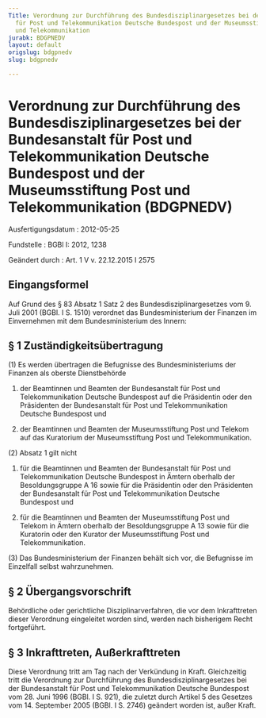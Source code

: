 ```yaml
---
Title: Verordnung zur Durchführung des Bundesdisziplinargesetzes bei der Bundesanstalt
  für Post und Telekommunikation Deutsche Bundespost und der Museumsstiftung Post
  und Telekommunikation
jurabk: BDGPNEDV
layout: default
origslug: bdgpnedv
slug: bdgpnedv

---
```


# Verordnung zur Durchführung des Bundesdisziplinargesetzes bei der Bundesanstalt für Post und Telekommunikation Deutsche Bundespost und der Museumsstiftung Post und Telekommunikation (BDGPNEDV)

Ausfertigungsdatum
:   2012-05-25

Fundstelle
:   BGBl I: 2012, 1238

Geändert durch
:   Art. 1 V v. 22.12.2015 I 2575


## Eingangsformel

Auf Grund des § 83 Absatz 1 Satz 2 des Bundesdisziplinargesetzes vom
9\. Juli 2001 (BGBl. I S. 1510) verordnet das Bundesministerium der
Finanzen im Einvernehmen mit dem Bundesministerium des Innern:


## § 1 Zuständigkeitsübertragung

(1) Es werden übertragen die Befugnisse des Bundesministeriums der
Finanzen als oberste Dienstbehörde

1.  der Beamtinnen und Beamten der Bundesanstalt für Post und
    Telekommunikation Deutsche Bundespost auf die Präsidentin oder den
    Präsidenten der Bundesanstalt für Post und Telekommunikation Deutsche
    Bundespost und


2.  der Beamtinnen und Beamten der Museumsstiftung Post und Telekom auf
    das Kuratorium der Museumsstiftung Post und Telekommunikation.




(2) Absatz 1 gilt nicht

1.  für die Beamtinnen und Beamten der Bundesanstalt für Post und
    Telekommunikation Deutsche Bundespost in Ämtern oberhalb der
    Besoldungsgruppe A 16 sowie für die Präsidentin oder den Präsidenten
    der Bundesanstalt für Post und Telekommunikation Deutsche Bundespost
    und


2.  für die Beamtinnen und Beamten der Museumsstiftung Post und Telekom in
    Ämtern oberhalb der Besoldungsgruppe A 13 sowie für die Kuratorin oder
    den Kurator der Museumsstiftung Post und Telekommunikation.




(3) Das Bundesministerium der Finanzen behält sich vor, die Befugnisse
im Einzelfall selbst wahrzunehmen.


## § 2 Übergangsvorschrift

Behördliche oder gerichtliche Disziplinarverfahren, die vor dem
Inkrafttreten dieser Verordnung eingeleitet worden sind, werden nach
bisherigem Recht fortgeführt.


## § 3 Inkrafttreten, Außerkrafttreten

Diese Verordnung tritt am Tag nach der Verkündung in Kraft.
Gleichzeitig tritt die Verordnung zur Durchführung des
Bundesdisziplinargesetzes bei der Bundesanstalt für Post und
Telekommunikation Deutsche Bundespost vom 28. Juni 1996 (BGBl. I S.
921), die zuletzt durch Artikel 5 des Gesetzes vom 14. September 2005
(BGBl. I S. 2746) geändert worden ist, außer Kraft.

